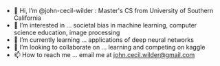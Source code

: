 - 👋 Hi, I’m @john-cecil-wilder :  Master's CS from University of Southern California
- 👀 I’m interested in ... societal bias in machine learning, computer science education, image processing
- 🌱 I’m currently learning ... applications of deep neural networks
- 💞️ I’m looking to collaborate on ... learning and competing on kaggle
- 📫 How to reach me ... email me at john.cecil.wilder@gmail.com

<!---
john-cecil-wilder/john-cecil-wilder is a ✨ special ✨ repository because its `README.md` (this file) appears on your GitHub profile.
You can click the Preview link to take a look at your changes.
--->
